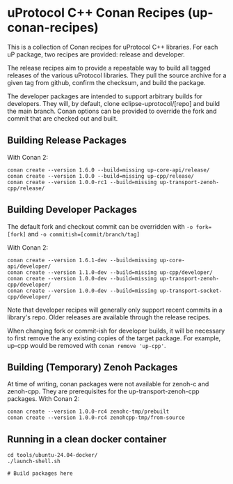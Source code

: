 # uProtocol C++ Conan Recipes (up-conan-recipes)

This is a collection of Conan recipes for uProtocol C++ libraries. For each
uP package, two recipes are provided: release and developer.

The release recipes aim to provide a repeatable way to build all tagged releases
of the various uProtocol libraries. They pull the source archive for a given
tag from github, confirm the checksum, and build the package.

The developer packages are intended to support arbitrary builds for developers.
They will, by default, clone eclipse-uprotocol/[repo] and build the main branch.
Conan options can be provided to override the fork and commit that are checked
out and built.

## Building Release Packages

With Conan 2:

```
conan create --version 1.6.0 --build=missing up-core-api/release/
conan create --version 1.0.0 --build=missing up-cpp/release/
conan create --version 1.0.0-rc1 --build=missing up-transport-zenoh-cpp/release/
```

## Building Developer Packages

The default fork and checkout commit can be overridden with
`-o fork=[fork]` and `-o commitish=[commit/branch/tag]`

With Conan 2:

```
conan create --version 1.6.1-dev --build=missing up-core-api/developer/
conan create --version 1.1.0-dev --build=missing up-cpp/developer/
conan create --version 1.0.0-dev --build=missing up-transport-zenoh-cpp/developer/
conan create --version 1.0.0-dev --build=missing up-transport-socket-cpp/developer/
```

Note that developer recipes will generally only support recent commits in a
library's repo. Older releases are available through the release recipes.

When changing fork or commit-ish for developer builds, it will be necessary to
first remove the any existing copies of the target package. For example, up-cpp
would be removed with `conan remove 'up-cpp'`.

## Building (Temporary) Zenoh Packages

At time of writing, conan packages were not available for zenoh-c and zenoh-cpp.
They are prerequisites for the up-transport-zenoh-cpp packages. With Conan 2:

```
conan create --version 1.0.0-rc4 zenohc-tmp/prebuilt
conan create --version 1.0.0-rc4 zenohcpp-tmp/from-source
```

## Running in a clean docker container

```
cd tools/ubuntu-24.04-docker/
./launch-shell.sh

# Build packages here
```
